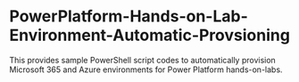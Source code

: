 # PowerPlatform-Hands-on-Lab-Environment-Automatic-Provsioning
This provides sample PowerShell script codes to automatically provision Microsoft 365 and Azure environments for Power Platform hands-on-labs.
